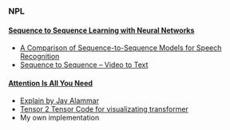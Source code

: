 ### NPL

#### [Sequence to Sequence Learning with Neural Networks](https://arxiv.org/pdf/1409.3215.pdf)
* [A Comparison of Sequence-to-Sequence Models for Speech Recognition](https://www.isca-speech.org/archive/Interspeech_2017/pdfs/0233.PDF)
* [Sequence to Sequence – Video to Text](https://arxiv.org/pdf/1505.00487.pdf)




#### [Attention Is All You Need](https://arxiv.org/abs/1706.03762) 

* [Explain by Jay Alammar](http://jalammar.github.io/illustrated-transformer/) 
* [Tensor 2 Tensor Code for visualizating transformer](https://colab.research.google.com/github/tensorflow/tensor2tensor/blob/master/tensor2tensor/notebooks/hello_t2t.ipynb)
* My own implementation

